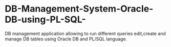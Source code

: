 # DB-Management-System-Oracle-DB-using-PL-SQL-
DB management application allowing to run different queries edit,create and manage DB tables using Oracle DB and PL/SQL language.
